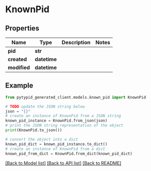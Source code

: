 # KnownPid


## Properties

Name | Type | Description | Notes
------------ | ------------- | ------------- | -------------
**pid** | **str** |  | 
**created** | **datetime** |  | 
**modified** | **datetime** |  | 

## Example

```python
from pytypid_generated_client.models.known_pid import KnownPid

# TODO update the JSON string below
json = "{}"
# create an instance of KnownPid from a JSON string
known_pid_instance = KnownPid.from_json(json)
# print the JSON string representation of the object
print(KnownPid.to_json())

# convert the object into a dict
known_pid_dict = known_pid_instance.to_dict()
# create an instance of KnownPid from a dict
known_pid_from_dict = KnownPid.from_dict(known_pid_dict)
```
[[Back to Model list]](../README.md#documentation-for-models) [[Back to API list]](../README.md#documentation-for-api-endpoints) [[Back to README]](../README.md)


